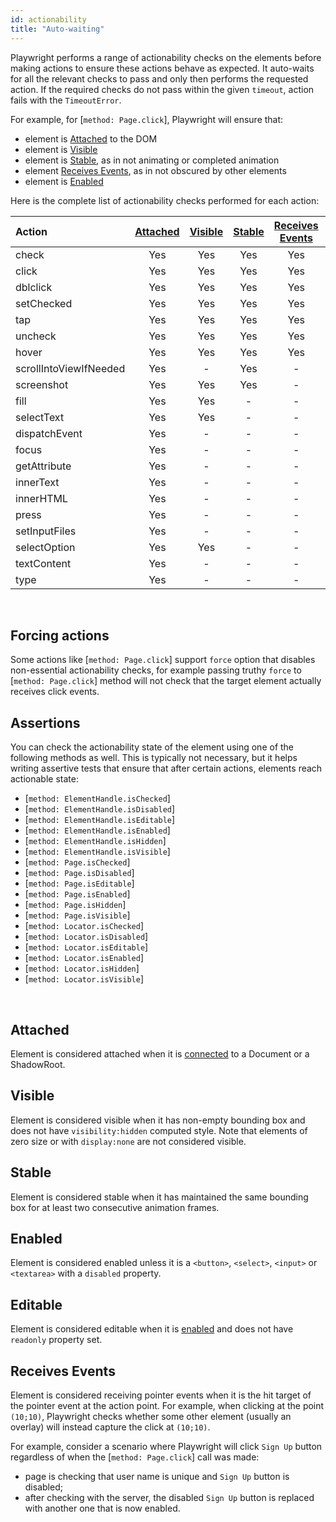 ```yaml
---
id: actionability
title: "Auto-waiting"
---
```


Playwright performs a range of actionability checks on the elements before making actions to ensure these actions
behave as expected. It auto-waits for all the relevant checks to pass and only then performs the requested action. If the required checks do not pass within the given `timeout`, action fails with the `TimeoutError`.

For example, for [`method: Page.click`], Playwright will ensure that:
- element is [Attached] to the DOM
- element is [Visible]
- element is [Stable], as in not animating or completed animation
- element [Receives Events], as in not obscured by other elements
- element is [Enabled]

Here is the complete list of actionability checks performed for each action:

| Action | [Attached] | [Visible] | [Stable] | [Receives Events] | [Enabled] | [Editable] |
| :- | :-: | :-: | :-: | :-: | :-: | :-: |
| check | Yes | Yes | Yes | Yes | Yes | - |
| click | Yes | Yes | Yes | Yes | Yes | - |
| dblclick | Yes | Yes | Yes | Yes | Yes | - |
| setChecked | Yes | Yes | Yes | Yes | Yes | - |
| tap | Yes | Yes | Yes | Yes | Yes | - |
| uncheck | Yes | Yes | Yes | Yes | Yes | - |
| hover | Yes | Yes | Yes | Yes | - | - |
| scrollIntoViewIfNeeded | Yes | - | Yes | - | - | - |
| screenshot | Yes | Yes | Yes | - | - | - |
| fill | Yes | Yes | - | - | Yes | Yes |
| selectText | Yes | Yes | - | - | - | - |
| dispatchEvent | Yes | - | - | - | - | - |
| focus | Yes | - | - | - | - | - |
| getAttribute | Yes | - | - | - | - | - |
| innerText | Yes | - | - | - | - | - |
| innerHTML | Yes | - | - | - | - | - |
| press | Yes | - | - | - | - | - |
| setInputFiles | Yes | - | - | - | - | - |
| selectOption | Yes | Yes | - | - | Yes | - |
| textContent | Yes | - | - | - | - | - |
| type | Yes | - | - | - | - | - |

<br/>

## Forcing actions

Some actions like [`method: Page.click`] support `force` option that disables non-essential actionability checks,
for example passing truthy `force` to [`method: Page.click`] method will not check that the target element actually
receives click events.

## Assertions

You can check the actionability state of the element using one of the following methods as well. This is typically
not necessary, but it helps writing assertive tests that ensure that after certain actions, elements reach
actionable state:

- [`method: ElementHandle.isChecked`]
- [`method: ElementHandle.isDisabled`]
- [`method: ElementHandle.isEditable`]
- [`method: ElementHandle.isEnabled`]
- [`method: ElementHandle.isHidden`]
- [`method: ElementHandle.isVisible`]
- [`method: Page.isChecked`]
- [`method: Page.isDisabled`]
- [`method: Page.isEditable`]
- [`method: Page.isEnabled`]
- [`method: Page.isHidden`]
- [`method: Page.isVisible`]
- [`method: Locator.isChecked`]
- [`method: Locator.isDisabled`]
- [`method: Locator.isEditable`]
- [`method: Locator.isEnabled`]
- [`method: Locator.isHidden`]
- [`method: Locator.isVisible`]

<br/>

## Attached

Element is considered attached when it is [connected](https://developer.mozilla.org/en-US/docs/Web/API/Node/isConnected) to a Document or a ShadowRoot.

## Visible

Element is considered visible when it has non-empty bounding box and does not have `visibility:hidden` computed style. Note that elements of zero size or with `display:none` are not considered visible.

## Stable

Element is considered stable when it has maintained the same bounding box for at least two consecutive animation frames.

## Enabled

Element is considered enabled unless it is a `<button>`, `<select>`, `<input>` or `<textarea>` with a `disabled` property.

## Editable

Element is considered editable when it is [enabled] and does not have `readonly` property set.

## Receives Events

Element is considered receiving pointer events when it is the hit target of the pointer event at the action point. For example, when clicking at the point `(10;10)`, Playwright checks whether some other element (usually an overlay) will instead capture the click at `(10;10)`.


For example, consider a scenario where Playwright will click `Sign Up` button regardless of when the [`method: Page.click`] call was made:
- page is checking that user name is unique and `Sign Up` button is disabled;
- after checking with the server, the disabled `Sign Up` button is replaced with another one that is now enabled.

[Visible]: #visible "Visible"
[Stable]: #stable "Stable"
[Enabled]: #enabled "Enabled"
[Editable]: #editable "Editable"
[Receives Events]: #receives-events "Receives Events"
[Attached]: #attached "Attached"

